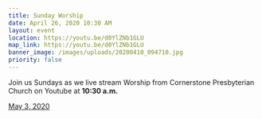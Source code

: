 ```yaml
---
title: Sunday Worship
date: April 26, 2020 10:30 AM
layout: event
location: https://youtu.be/d0YlZNb1GLU
map_link: https://youtu.be/d0YlZNb1GLU
banner_image: /images/uploads/20200410_094710.jpg
priority: false
---
```

Join us Sundays as we live stream Worship from Cornerstone Presbyterian Church on Youtube at **10:30 a.m.**

[May 3, 2020](https://youtu.be/d0YlZNb1GLU)